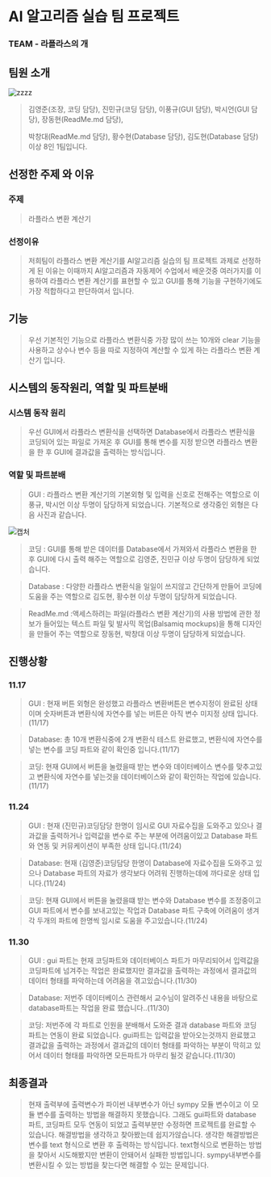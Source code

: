# AI 알고리즘 실습 팀 프로젝트
### TEAM - 라플라스의 개
## 팀원 소개
![zzzz](https://user-images.githubusercontent.com/89188607/141059040-12b4b387-5c34-465b-847c-3564cfa2f547.JPG)


> 김영준(조장, 코딩 담당), 
> 진민규(코딩 담당),
> 이풍규(GUI 담당), 
> 박시언(GUI 담당), 
> 장동현(ReadMe.md 담당),
>
>
> 박창대(ReadMe.md 담당), 
> 황수현(Database 담당), 
> 김도현(Database 담당) 
> 이상 8인 1팀입니다.                     
## 선정한 주제 와 이유
### 주제
> 라플라스 변환 계산기
### 선정이유
> 저희팀이 라플라스 변환 계산기를 AI알고리즘 실습의 팀 프로젝트 과제로 선정하게 된 이유는 이때까지 AI알고리즘과 자동제어 수업에서 배운것중 여러가지를 이용하여 라플라스 변환 계산기를 표현할 수 있고 GUI를 통해 기능을 구현하기에도 가장 적합하다고 판단하여서 입니다.
## 기능
> 우선 기본적인 기능으로 라플라스 변환식중 가장 많이 쓰는 10개와 clear 기능을 사용하고 상수나 변수 등을 따로 지정하여 계산할 수 있게 하는 라플라스 변환 계산기 입니다.
## 시스템의 동작원리, 역할 및 파트분배
### 시스템 동작 원리
>우선 GUI에서 라플라스 변환식을 선택하면 Database에서 라플라스 변환식을 코딩되어 있는 파일로 가져온 후 GUI를 통해 변수를 지정 받으면 라플라스 변환을 한 후 GUI에 결과값을 출력하는 방식입니다.
### 역할 및 파트분배
> GUI : 라플라스 변환 계산기의 기본외형 및 입력을 신호로 전해주는 역할으로 이풍규, 박시언 이상 두명이 담당하게 되었습니다. 기본적으로 생각중인 외형은 다음 사진과 같습니다.


![캡처](https://user-images.githubusercontent.com/89117676/141061140-fc46bf2d-56b8-4dea-8fa9-573153ffee0c.JPG)



> 코딩 : GUI를 통해 받은 데이터를 Database에서 가져와서 라플라스 변환을 한 후 GUI에 다시 출력 해주는 역할으로 김영준, 진민규 이상 두명이 담당하게 되었습니다.


> Database : 다양한 라플라스 변환식을 일일이 쓰지않고 간단하게 만들어 코딩에 도움을 주는 역할으로 김도현, 황수현 이상 두명이 담당하게 되었습니다.


> ReadMe.md :액세스하려는 파일(라플라스 변환 계산기)의 사용 방법에 관한 정보가 들어있는 텍스트 파일 및 발사믹 목업(Balsamiq mockups)을 통해 디자인을 만들어 주는 역할으로 장동현, 박창대 이상 두명이 담당하게 되었습니다.

## 진행상황
### 11.17
> GUI : 현재 버튼 외형은 완성했고 라플라스 변환버튼은 변수지정이 완료된 상태이며 숫자버튼과 변환식에 자연수를 넣는 버튼은 아직 변수 미지정 상태 입니다.(11/17)

> Database: 총 10개 변환식중에 2개 변환식 테스트 완료했고, 변환식에 자연수를 넣는 변수를 코딩 파트와 같이 확인중 입니다.(11/17)

> 코딩: 현재 GUI에서 버튼을 눌렸을때 받는 변수와 데이터베이스 변수를 맞추고있고 변환식에 자연수를 넣는것을 데이터베이스와 같이 확인하는 작업에 있습니다.(11/17)
### 11.24
> GUI : 현재 (진민규)코딩담당 한명이 임시로 GUI 자료수집을 도와주고 있으나 결과값을 출력하거나 입력값을 변수로 주는 부분에 어려움이있고
>       Database 파트와 연동 및 커뮤케이션이 부족한 상태 입니다.(11/24)

> Database: 현재 (김영준)코딩담당 한명이 Database에 자료수집을 도와주고 있으나 Database 파트의 자료가 생각보다 어려워 진행하는데에 까다로운 상태 입니다.(11/24)

> 코딩: 현재 GUI에서 버튼을 눌렸을떄 받는 변수와 Database 변수를 조정중이고 GUI 파트에서 변수를 보내고있는 작업과 Database 파트 구축에 어려움이 생겨
>       각 두개의 파트에 한명씩 임시로 도움을 주고있습니다.(11/24)
### 11.30
> GUI : gui 파트는 현재 코딩파트와 데이터베이스 파트가 마무리되어서 입력값을 코딩파트에 넘겨주는 작업은 완료했지만 결과값을 출력하는 과정에서 결과값의
> 데이터 형태를 파악하는데 어려움을 겪고있습니다.(11/30)

> Database: 저번주 데이터베이스 관련해서 교수님이 알려주신 내용을 바탕으로 database파트는 작업을 완료 했습니다..(11/30)

> 코딩: 저번주에 각 파트로 인원을 분배해서 도와준 결과 database 파트와 코딩파트는 연동이 완료 되었습니다. gui파트는 입력값을 받아오는것까지 완료했고 결과값을 출력하는 과정에서
> 결과값의 데이터 형태를 파악하는 부분이 막히고 있어서 데이터 형태를 파악하면 모든파트가 마무리 될것 같습니다.(11/30)

## 최종결과
> 현재 출력부에 출력변수가 파이썬 내부변수가 아닌 sympy 모듈 변수이고 이 모듈 변수를 출력하는 방법을 해결하지 못했습니다.
> 그래도 gui파트와 database파트, 코딩파트 모두 연동이 되었고 출력부분만 수정하면 프로젝트를 완료할 수 있습니다.
> 해결방법을 생각하고 찾아봤는데 쉽지가않습니다. 
> 생각한 해결방법은 변수를 text 형식으로 변환 후 출력하는 방식입니다.
> text형식으로 변환하는 방법을 찾아서 시도해봤지만 변환이 안돼어서 실패한 방법입니다.
> sympy내부변수를 변환시킬 수 있는 방법을 찾는다면 해결할 수 있는 문제입니다.
